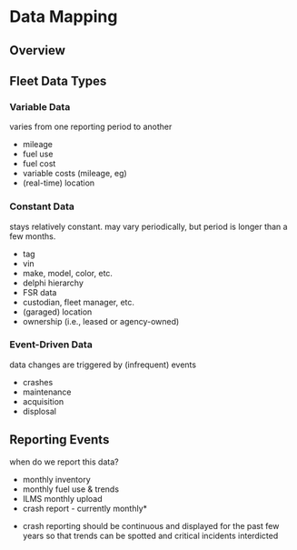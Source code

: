 # Data Mapping  

## Overview  

## Fleet Data Types  
### Variable Data  
varies from one reporting period to another
- mileage
- fuel use
- fuel cost
- variable costs (mileage, eg)
- (real-time) location

### Constant Data  
stays relatively constant. may vary periodically, but period is longer than a few months.  
- tag
- vin
- make, model, color, etc.
- delphi hierarchy
- FSR data
- custodian, fleet manager, etc.
- (garaged) location
- ownership (i.e., leased or agency-owned)

### Event-Driven Data  
data changes are triggered by (infrequent) events
- crashes
- maintenance
- acquisition
- displosal

## Reporting Events  
when do we report this data?
- monthly inventory
- monthly fuel use & trends
- ILMS monthly upload
- crash report - currently monthly*

* crash reporting should be continuous and displayed for the past few years so that trends can be spotted and critical incidents interdicted

